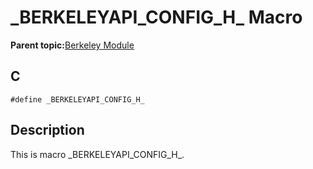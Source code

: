 # \_BERKELEYAPI\_CONFIG\_H\_ Macro

**Parent topic:**[Berkeley Module](GUID-5F35C98C-EC8E-40FF-9B62-3B31D508F820.md)

## C

```
#define _BERKELEYAPI_CONFIG_H_ 
```

## Description

This is macro \_BERKELEYAPI\_CONFIG\_H\_.

